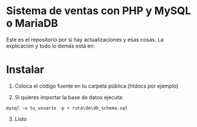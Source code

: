 
# Sistema de ventas con PHP y MySQL o MariaDB

Este es el repositorio por si hay actualizaciones y esas cosas. La explicación y todo lo demás está en:


# Instalar

  

1. Coloca el código fuente en tu carpeta pública (htdocs por ejemplo)

  

2. Si quieres importar la base de datos ejecuta:

`mysql -u tu_usuario -p < ruta\de\db_schema.sql`

  

3. Listo